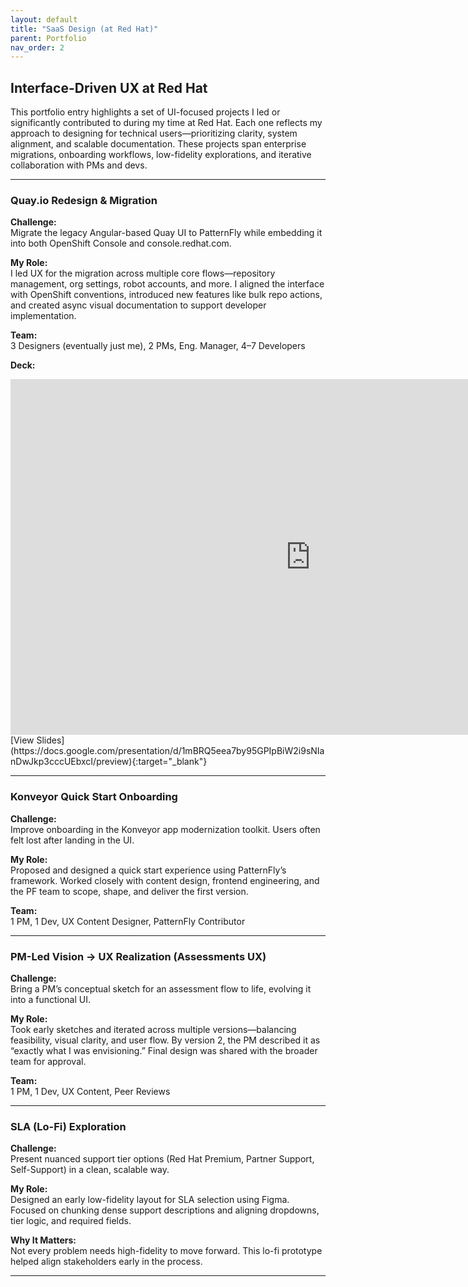 ```yaml
---
layout: default
title: "SaaS Design (at Red Hat)"
parent: Portfolio
nav_order: 2
---
```


## Interface-Driven UX at Red Hat

This portfolio entry highlights a set of UI-focused projects I led or significantly contributed to during my time at Red Hat. Each one reflects my approach to designing for technical users—prioritizing clarity, system alignment, and scalable documentation. These projects span enterprise migrations, onboarding workflows, low-fidelity explorations, and iterative collaboration with PMs and devs.

---

### Quay.io Redesign & Migration

**Challenge:**  
Migrate the legacy Angular-based Quay UI to PatternFly while embedding it into both OpenShift Console and console.redhat.com.

**My Role:**  
I led UX for the migration across multiple core flows—repository management, org settings, robot accounts, and more. I aligned the interface with OpenShift conventions, introduced new features like bulk repo actions, and created async visual documentation to support developer implementation.

**Team:**  
3 Designers (eventually just me), 2 PMs, Eng. Manager, 4–7 Developers

**Deck:**  
<iframe src="https://docs.google.com/presentation/d/e/2PACX-1vRXHjnoprZXroTW_-goQuvL5k3TaLyQ9ly4NJarGp9R9u-G4wAaLUpvZFr223OJZtyT8dauFLtQn7pM/pubembed?start=false&loop=true&delayms=3000" frameborder="0" width="960" height="569" allowfullscreen="true" mozallowfullscreen="true" webkitallowfullscreen="true"></iframe>
[View Slides](https://docs.google.com/presentation/d/1mBRQ5eea7by95GPIpBiW2i9sNIanDwJkp3cccUEbxcI/preview){:target="_blank"}

---

### Konveyor Quick Start Onboarding

**Challenge:**  
Improve onboarding in the Konveyor app modernization toolkit. Users often felt lost after landing in the UI.

**My Role:**  
Proposed and designed a quick start experience using PatternFly’s framework. Worked closely with content design, frontend engineering, and the PF team to scope, shape, and deliver the first version.

**Team:**  
1 PM, 1 Dev, UX Content Designer, PatternFly Contributor

---

### PM-Led Vision → UX Realization (Assessments UX)

**Challenge:**  
Bring a PM’s conceptual sketch for an assessment flow to life, evolving it into a functional UI.

**My Role:**  
Took early sketches and iterated across multiple versions—balancing feasibility, visual clarity, and user flow. By version 2, the PM described it as “exactly what I was envisioning.” Final design was shared with the broader team for approval.

**Team:**  
1 PM, 1 Dev, UX Content, Peer Reviews

---

### SLA (Lo-Fi) Exploration

**Challenge:**  
Present nuanced support tier options (Red Hat Premium, Partner Support, Self-Support) in a clean, scalable way.

**My Role:**  
Designed an early low-fidelity layout for SLA selection using Figma. Focused on chunking dense support descriptions and aligning dropdowns, tier logic, and required fields.

**Why It Matters:**  
Not every problem needs high-fidelity to move forward. This lo-fi prototype helped align stakeholders early in the process.

---